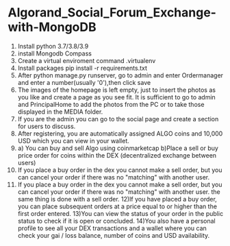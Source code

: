 # Algorand_Social_Forum_Exchange-with-MongoDB
1) Install python 3.7/3.8/3.9
2) install Mongodb Compass
3) Create a virtual enviroment command .virtualenv
4) Install packages pip install -r requirements.txt
5) After python manage.py runserver, go to admin and enter Ordermanager and enter a number(usually '0'),then click save
6) The images of the homepage is left empty, just to insert the photos as you like and create a page as you see fit. It is sufficient to go to admin and PrincipalHome to add the photos from the PC or to take those displayed in the MEDIA folder.
7) If you are the admin you can go to the social page and create a section for users to discuss.
8) After registering, you are automatically assigned ALGO coins and 10,000 USD which you can view in your wallet.
9) a) You can buy and sell Algo using coinmarketcap b)Place a sell or buy price order for coins within the DEX (decentralized exchange between users)
10) If you place a buy order in the dex you cannot make a sell order, but you can cancel your order if there was no "matching" with another user.
11) If you place a buy order in the dex you cannot make a sell order, but you can cancel your order if there was no "matching" with another user.
the same thing is done with a sell order.
12)If you have placed a buy order, you can place subsequent orders at a price equal to or higher than the first order entered.
13)You can view the status of your order in the public status to check if it is open or concluded.
14)You also have a personal profile to see all your DEX transactions and a wallet where you can check your gai / loss balance, number of coins and USD availability.
